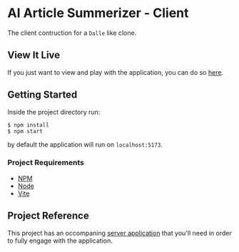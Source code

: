 # AI Article Summerizer - Client
The client contruction for a `Dalle` like clone. 

## View It Live
If you just want to view and play with the application, you can do so [here](https://www.azcraftscode.com).

## Getting Started
Inside the project directory run:
```
$ npm install
$ npm start
```
by default the application will run on `localhost:5173`.

### Project Requirements
* [NPM](https://www.npmjs.com/)
* [Node](https://nodejs.org/en/)
* [Vite](https://vitejs.dev/)


## Project Reference
This project has an occompaning [server application](https://www.azcraftscode.com) that you'll need in order to fully engage with the application. 